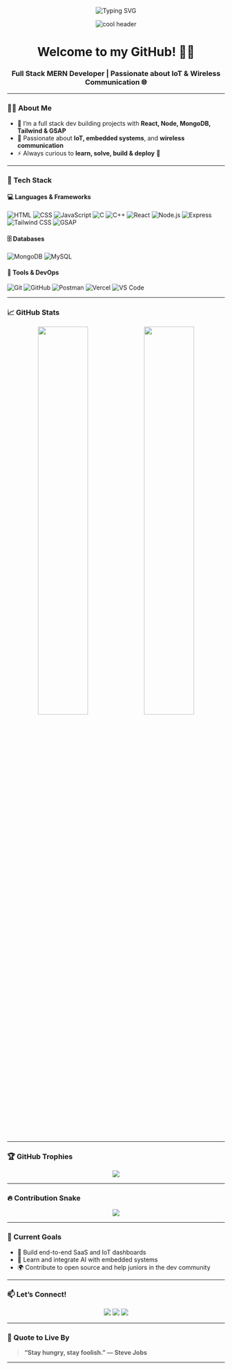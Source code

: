 <!-- Typing banner -->
<p align="center">
  <img src="https://readme-typing-svg.herokuapp.com?font=Fira+Code&weight=700&size=24&pause=1000&color=4AF5FF&center=true&vCenter=true&width=435&lines=Hi+%F0%9F%91%8B%2C+I'm+Kumar+Gautam;Full+Stack+MERN+Developer;IoT+Enthusiast+%7C+Builder+%F0%9F%9B%A0%EF%B8%8F;Solving+real-world+problems+with+code" alt="Typing SVG" />
</p>

<!-- 3D banner -->
<p align="center">
  <img src="https://github.com/techvogue/techvogue/blob/main/assets/banner.png" alt="cool header" />
</p>

<h1 align="center">Welcome to my GitHub! 👨‍💻</h1>
<h3 align="center">Full Stack MERN Developer | Passionate about IoT & Wireless Communication 🌐</h3>

---

### 🧑‍💻 About Me

- 🧠 I’m a full stack dev building projects with **React, Node, MongoDB, Tailwind & GSAP**
- 📡 Passionate about **IoT, embedded systems**, and **wireless communication**
- ⚡ Always curious to **learn, solve, build & deploy** 🚀

---

### 🚀 Tech Stack

#### 💻 Languages & Frameworks
![HTML](https://img.shields.io/badge/-HTML5-E34F26?style=flat&logo=html5&logoColor=white)
![CSS](https://img.shields.io/badge/-CSS3-1572B6?style=flat&logo=css3)
![JavaScript](https://img.shields.io/badge/-JavaScript-F7DF1E?style=flat&logo=javascript&logoColor=black)
![C](https://img.shields.io/badge/-C-00599C?style=flat&logo=c)
![C++](https://img.shields.io/badge/-C++-00599C?style=flat&logo=c%2B%2B&logoColor=white)
![React](https://img.shields.io/badge/-React-20232A?style=flat&logo=react)
![Node.js](https://img.shields.io/badge/-Node.js-339933?style=flat&logo=node-dot-js)
![Express](https://img.shields.io/badge/-Express.js-black?style=flat&logo=express)
![Tailwind CSS](https://img.shields.io/badge/-TailwindCSS-38B2AC?style=flat&logo=tailwind-css)
![GSAP](https://img.shields.io/badge/-GSAP-88CE02?style=flat&logo=greensock)

#### 🗄️ Databases
![MongoDB](https://img.shields.io/badge/-MongoDB-47A248?style=flat&logo=mongodb)
![MySQL](https://img.shields.io/badge/-MySQL-4479A1?style=flat&logo=mysql)

#### 🔧 Tools & DevOps
![Git](https://img.shields.io/badge/-Git-F05032?style=flat&logo=git)
![GitHub](https://img.shields.io/badge/-GitHub-181717?style=flat&logo=github)
![Postman](https://img.shields.io/badge/-Postman-FF6C37?style=flat&logo=postman)
![Vercel](https://img.shields.io/badge/-Vercel-000000?style=flat&logo=vercel)
![VS Code](https://img.shields.io/badge/-VS%20Code-007ACC?style=flat&logo=visual-studio-code)

---

### 📈 GitHub Stats

<p align="center">
  <img src="https://github-readme-stats.vercel.app/api?username=techvogue&show_icons=true&theme=tokyonight" width="48%" />
  <img src="https://streak-stats.demolab.com/?user=techvogue&theme=tokyonight" width="48%" />
</p>

---

### 🏆 GitHub Trophies

<p align="center">
  <img src="https://github-profile-trophy.vercel.app/?username=techvogue&theme=darkhub&column=6&margin-w=10" />
</p>

---

### 🔥 Contribution Snake

<p align="center">
  <img src="https://github.com/techvogue/techvogue/blob/output/github-contribution-grid-snake.svg" />
</p>

---

### 🎯 Current Goals

- 🚀 Build end-to-end SaaS and IoT dashboards
- 🧠 Learn and integrate AI with embedded systems
- 🌍 Contribute to open source and help juniors in the dev community

---

### 📫 Let’s Connect!

<p align="center">
  <a href="https://linkedin.com/in/kumar-gautam-tech"><img src="https://img.shields.io/badge/-LinkedIn-blue?style=for-the-badge&logo=linkedin" /></a>
  <a href="mailto:kumar.gautam@email.com"><img src="https://img.shields.io/badge/-Gmail-D14836?style=for-the-badge&logo=gmail&logoColor=white" /></a>
  <a href="https://kumar-gautam-portfolio.netlify.app"><img src="https://img.shields.io/badge/-Portfolio-000?style=for-the-badge&logo=firefox" /></a>
</p>

---

### 💬 Quote to Live By

> **“Stay hungry, stay foolish.” — Steve Jobs**

---
